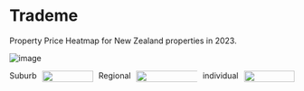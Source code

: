# Trademe

Property Price Heatmap for New Zealand properties in 2023.

![image](https://github.com/user-attachments/assets/9111e88f-c250-4224-8093-bb8a7e1334f4)

<div style="display: flex; gap: 10px;">
   <span> Suburb </span>
  <img src="https://github.com/user-attachments/assets/4294f53a-c032-4aae-8eab-dc81bfad5ecb" width="100%" />
  <span> Regional </span>
  <img src="https://github.com/user-attachments/assets/b7f134b7-e725-42cd-8279-f9ef38a86361" width="120%" />
<span> individual </span>
  <img src="https://github.com/user-attachments/assets/a8038224-2f16-4dca-bef8-d00e009a8b7c" width="100%" />
</div>



